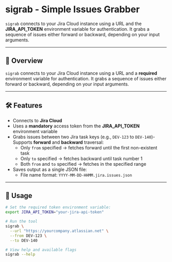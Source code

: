 # sigrab - Simple Issues Grabber

`sigrab` connects to your Jira Cloud instance using a URL and the **JIRA_API_TOKEN** environment variable for authentication. It grabs a sequence of issues either forward or backward, depending on your input arguments.

---

## 🧠 Overview

`sigrab` connects to your Jira Cloud instance using a URL and a **required** environment variable for authentication. It grabs a sequence of issues either forward or backward, depending on your input arguments.

---

## 🛠️ Features

- Connects to **Jira Cloud**
- Uses a **mandatory** access token from the **JIRA_API_TOKEN** environment variable
- Grabs issues between two Jira task keys (e.g., `DEV-123` to `DEV-140`)- Supports **forward** and **backward** traversal:
  - Only `from` specified → fetches forward until the first non-existent task
  - Only `to` specified → fetches backward until task number 1
  - Both `from` and `to` specified → fetches in the specified range
- Saves output as a single JSON file:
  - File name format: `YYYY-MM-DD-HHMM.jira.issues.json`

---

## 🚀 Usage

```bash
# Set the required token environment variable:
export JIRA_API_TOKEN="your-jira-api-token"

# Run the tool
sigrab \
  --url "https://yourcompany.atlassian.net" \
  --from DEV-123 \
  --to DEV-140

# View help and available flags
sigrab --help
